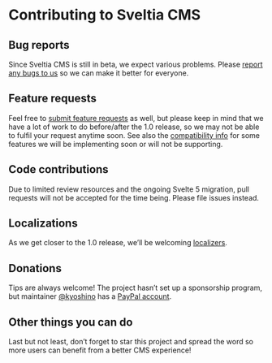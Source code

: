 # Contributing to Sveltia CMS

## Bug reports

Since Sveltia CMS is still in beta, we expect various problems. Please [report any bugs to us](https://github.com/sveltia/sveltia-cms/issues) so we can make it better for everyone.

## Feature requests

Feel free to [submit feature requests](https://github.com/sveltia/sveltia-cms/issues) as well, but please keep in mind that we have a lot of work to do before/after the 1.0 release, so we may not be able to fulfil your request anytime soon. See also the [compatibility info](https://github.com/sveltia/sveltia-cms#compatibility) for some features we will be implementing soon or will not be supporting.

## Code contributions

Due to limited review resources and the ongoing Svelte 5 migration, pull requests will not be accepted for the time being. Please file issues instead.

## Localizations

As we get closer to the 1.0 release, we’ll be welcoming [localizers](https://github.com/sveltia/sveltia-cms/blob/main/src/lib/locales/README.md).

## Donations

Tips are always welcome! The project hasn’t set up a sponsorship program, but maintainer [@kyoshino](https://github.com/kyoshino) has a [PayPal account](https://paypal.me/kohei).

## Other things you can do

Last but not least, don’t forget to star this project and spread the word so more users can benefit from a better CMS experience!
